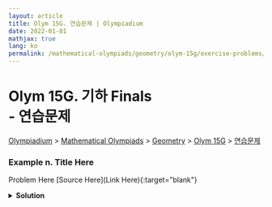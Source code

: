 ```yaml
---
layout: article
title: Olym 15G. 연습문제 | Olympiadium
date: 2022-01-01
mathjax: true
lang: ko
permalink: /mathematical-olympiads/geometry/olym-15g/exercise-problems/
---
```

# Olym 15G. 기하 Finals <br> <ssup> - 연습문제</ssup>

<a href="{{ site.homeurl }}">Olympiadium</a> > <a href="{{ site.homeurl }}mathematical-olympiads/">Mathematical Olympiads</a> > <a href="{{ site.homeurl }}mathematical-olympiads/geometry/">Geometry</a> > <a href="{{ site.homeurl }}mathematical-olympiads/geometry/olym-15g/">Olym 15G</a> > <a href="{{ site.homeurl }}mathematical-olympiads/geometry/olym-15g/exercise-problems/">연습문제</a>

### Example n. Title Here
<skyblueboard> Problem Here </skyblueboard>
[Source Here](Link Here){:target="blank"}
<pinkborder><details>
<summary><b>Solution</b></summary>
Solution Here. 
</details></pinkborder>


